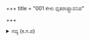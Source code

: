 +++
title = "001 ಕೇಳು ಧೃತರಾಷ್ಟ್ರಾವನಿಪ"

+++

<details><summary>ಗದ್ಯ (ಕ.ಗ.ಪ) </summary>

1. ಕೇಳು ಧೃತರಾಷ್ಟ್ರ ರಾಜನೆ, ತಮ್ಮ ವೀರರ ಮೇಳಾಪದಲ್ಲಿ ಪಾಂಡು ರಾಜರ ದಳವು ಅತಿ ರಭಸದಿಂದ ನಡೆದು ಬಂದಿತು. ಕರ್ಣನು ಪ್ರಸಿದ್ಧರಾದ ವೀರರಿಗೆ ವೀಳೆಯವನ್ನು ಕೊಟ್ಟನು. ಅತಿರಥರ ಜಾಲವನ್ನು ಎರಡು ಪಕ್ಕದಲ್ಲಿ ವಿಸ್ತಾರವಾಗಿ ನಿಲ್ಲಿಸಿದನು.
</details>
